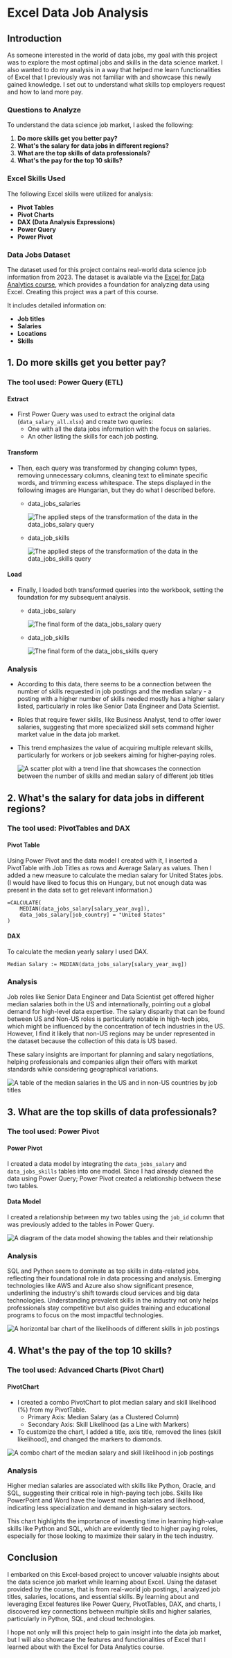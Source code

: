 # Excel Data Job Analysis

## Introduction

As someone interested in the world of data jobs, my goal with this project was to explore the most optimal jobs and skills in the data science market. I also wanted to do my analysis in a way that helped me learn functionalities of Excel that I previously was not familiar with and showcase this newly gained knowledge. I set out to understand what skills top employers request and how to land more pay.

### Questions to Analyze

To understand the data science job market, I asked the following:

1. **Do more skills get you better pay?**
2. **What's the salary for data jobs in different regions?**
3. **What are the top skills of data professionals?**
4. **What's the pay for the top 10 skills?**

### Excel Skills Used

The following Excel skills were utilized for analysis:

- **Pivot Tables**
- **Pivot Charts**
- **DAX (Data Analysis Expressions)**
- **Power Query**
- **Power Pivot**

### Data Jobs Dataset

The dataset used for this project contains real-world data science job information from 2023. The dataset is available via the [Excel for Data Analytics course](https://www.youtube.com/watch?v=pCJ15nGFgVg), which provides a foundation for analyzing data using Excel. Creating this project was a part of this course.

It includes detailed information on:

- **Job titles**
- **Salaries**
- **Locations**
- **Skills**

## 1. Do more skills get you better pay?

### The tool used: Power Query (ETL)

#### Extract

- First Power Query was used to extract the original data (`data_salary_all.xlsx`) and create two queries:
    - One with all the data jobs information with the focus on salaries.
    - An other listing the skills for each job posting.

#### Transform

- Then, each query was transformed by changing column types, removing unnecessary columns, cleaning text to eliminate specific words, and trimming excess whitespace. The steps displayed in the following images are Hungarian, but they do what I described before.

    - data_jobs_salaries

        ![The applied steps of the transformation of the data in the data_jobs_salary query](../0_Resources/Images/data_jobs_salary_steps.png)

    - data_job_skills

        ![The applied steps of the transformation of the data in the data_jobs_skills query](../0_Resources/Images/data_jobs_skills_steps.png)

#### Load

- Finally, I loaded both transformed queries into the workbook, setting the foundation for my subsequent analysis.
    - data_jobs_salary

        ![The final form of the data_jobs_salary query](../0_Resources/Images/data_jobs_salary_query.png)

    - data_job_skills

        ![The final form of the data_jobs_skills query](../0_Resources/Images/data_jobs_skills_query.png)

### Analysis

- According to this data, there seems to be a connection between the number of skills requested in job postings and the median salary - a posting with a higher number of skills needed mostly has a higher salary listed, particularly in roles like Senior Data Engineer and Data Scientist.

- Roles that require fewer skills, like Business Analyst, tend to offer lower salaries, suggesting that more specialized skill sets command higher market value in the data job market.

- This trend emphasizes the value of acquiring multiple relevant skills, particularly for workers or job seekers aiming for higher-paying roles.

    ![A scatter plot with a trend line that showcases the connection between the number of skills and median salary of different job titles](../0_Resources/Images/more_skill_more_money_chart.png)

## 2. What's the salary for data jobs in different regions?

### The tool used: PivotTables and DAX

#### Pivot Table

Using Power Pivot and the data model I created with it, I inserted a PivotTable with Job Titles as rows and Average Salary as values. Then I added a new measure to calculate the median salary for United States jobs. (I would have liked to focus this on Hungary, but not enough data was present in the data set to get relevant information.)

```
=CALCULATE(
    MEDIAN(data_jobs_salary[salary_year_avg]),
    data_jobs_salary[job_country] = "United States"
)
```

#### DAX

To calculate the median yearly salary I used DAX.

```
Median Salary := MEDIAN(data_jobs_salary[salary_year_avg])
```

### Analysis

 Job roles like Senior Data Engineer and Data Scientist get offered higher median salaries both in the US and internationally, pointing out a global demand for high-level data expertise. The salary disparity that can be found between US and Non-US roles is particularly notable in high-tech jobs, which might be influenced by the concentration of tech industries in the US. However, I find it likely that non-US regions may be under represented in the dataset because the collection of this data is US based.

 These salary insights are important for planning and salary negotiations, helping professionals and companies align their offers with market standards while considering geographical variations.

![A table of the median salaries in the US and in non-US countries by job titles](../0_Resources/Images/US_non-US_table.png)

## 3. What are the top skills of data professionals?

### The tool used: Power Pivot

#### Power Pivot

I created a data model by integrating the `data_jobs_salary` and `data_jobs_skills` tables into one model. Since I had already cleaned the data using Power Query; Power Pivot created a relationship between these two tables.

#### Data Model

I created a relationship between my two tables using the `job_id` column that was previously added to the tables in Power Query.

![A diagram of the data model showing the tables and their relationship](../0_Resources/Images/data_model_diagram.png)

### Analysis

SQL and Python seem to dominate as top skills in data-related jobs, reflecting their foundational role in data processing and analysis. Emerging technologies like AWS and Azure also show significant presence, underlining the industry's shift towards cloud services and big data technologies. Understanding prevalent skills in the industry not only helps professionals stay competitive but also guides training and educational programs to focus on the most impactful technologies.

![A horizontal bar chart of the likelihoods of different skills in job postings](../0_Resources/Images/skill_likelihood_chart.png)

## 4. What's the pay of the top 10 skills?

### The tool used: Advanced Charts (Pivot Chart)

#### PivotChart

- I created a combo PivotChart to plot median salary and skill likelihood (%) from my PivotTable.
  - Primary Axis: Median Salary (as a Clustered Column)
  - Secondary Axis: Skill Likelihood (as a Line with Markers)
- To customize the chart, I added a title, axis title, removed the lines (skill likelihood), and changed the markers to diamonds.

![A combo chart of the median salary and skill likelihood in job postings](../0_Resources/Images/skill_likelihood_and_pay_chart.png)

### Analysis

Higher median salaries are associated with skills like Python, Oracle, and SQL, suggesting their critical role in high-paying tech jobs. Skills like PowerPoint and Word have the lowest median salaries and likelihood, indicating less specialization and demand in high-salary sectors.

This chart highlights the importance of investing time in learning high-value skills like Python and SQL, which are evidently tied to higher paying roles, especially for those looking to maximize their salary in the tech industry.

## Conclusion

I embarked on this Excel-based project to uncover valuable insights about the data science job market while learning about Excel. Using the dataset provided by the course, that is from real-world job postings, I analyzed job titles, salaries, locations, and essential skills. By learning about and leveraging Excel features like Power Query, PivotTables, DAX, and charts, I discovered key connections between multiple skills and higher salaries, particularly in Python, SQL, and cloud technologies.

I hope not only will this project help to gain insight into the data job market, but I will also showcase the features and functionalities of Excel that I learned about with the Excel for Data Analytics course.